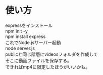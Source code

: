# 使い方  
expressをインストール  
npm init -y  
npm install express  
これでNode.jsサーバー起動  
node server.js  
publicと同じ階層にvideosフォルダを作成して  
そこに動画ファイルを保存する。  
できればmp4に限定したほうがいいかも。
